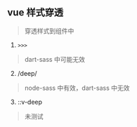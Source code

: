 ## vue 样式穿透
> 穿透样式到组件中
1. `>>>`
> dart-sass 中可能无效
2. /deep/
> node-sass 中有效，dart-sass 中无效
3. ::v-deep
> 未测试